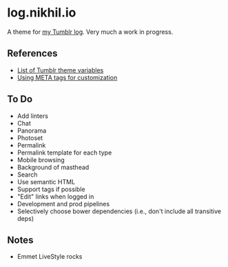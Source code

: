 log.nikhil.io
=============

A theme for [my Tumblr log](http://log.nikhil.io). Very much a work in progress.

References
----------

* [List of Tumblr theme variables](https://www.tumblr.com/docs/en/custom_themes)
* [Using META tags for customization](http://buildthemes.tumblr.com/ch3/customization)

To Do
-----

* Add linters
* Chat
* Panorama
* Photoset
* Permalink
* Permalink template for each type
* Mobile browsing
* Background of masthead
* Search
* Use semantic HTML
* Support tags if possible
* "Edit" links when logged in
* Development and prod pipelines
* Selectively choose bower dependencies (i.e., don't include all transitive deps)

Notes
-----

* Emmet LiveStyle rocks